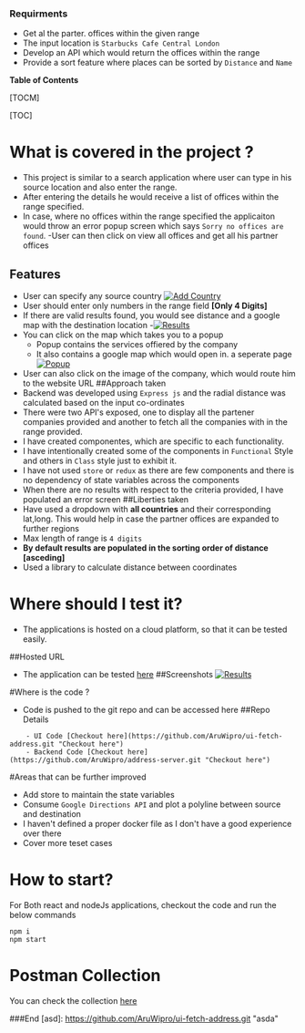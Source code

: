 ### Requirments

- Get al the parter. offices within the given range
- The input location is `Starbucks Cafe Central London `
- Develop an API which would return the offices within the range
- Provide a sort feature where places can be sorted by `Distance` and `Name`


**Table of Contents**

[TOCM]

[TOC]

# What is covered in the project ?
- This project is similar to a search application where user can type in his source location and also enter the range. 
- After entering the details he would receive a list of offices within the range specified.
- In case, where no offices within the range specified the applicaiton would throw an error popup screen which says `Sorry no offices are found`.
	-User can then click on view all offices and get all his partner offices
## Features
- User can specify any source country [![Add Country](Input.png "Add Country")](https://github.com/AruWipro/task-tracker-react/blob/2a272fc634ff0b410e79d9e274aa2b19b3869c3d/Input.png "Add Country")
- User should enter only numbers in the range field **[Only 4 Digits]**
- If there are valid results found, you would see distance and a google map with the destination location
-[![Results](Results "Results")](https://github.com/AruWipro/task-tracker-react/blob/1f434bbcee5fafc82392e99c2c498c8a6fd142c7/Results.png "Results")
- You can click on the map which takes you to a popup
	- 	Popup contains the services offiered by the company 
	- 	It also contains a google map which would open in. a seperate page
	[![Popup](Popup "Popup")](https://github.com/AruWipro/task-tracker-react/blob/1f434bbcee5fafc82392e99c2c498c8a6fd142c7/popup.png "Popup")
- User can also click on the image of the company, which would route him to the website URL
##Approach taken
- Backend was developed using `Express js` and the radial distance was calculated based on the input co-ordinates
- There were two API's exposed, one to display all the partener companies provided and another to fetch all the companies with in the range provided.
- I have created componentes, which are specific to each functionality.
- I have intentionally created some of the components in `Functional` Style and others in `Class` style just to exhibit it.
- I have not used `store` or `redux` as there are few components and there is no dependency of state variables across the components
- When there are no results with respect to the criteria provided, I have populated an error screen 
##Liberties taken
- Have used a dropdown with **all countries** and their corresponding lat,long. This would help in case the partner offices are expanded to further regions
- Max length of range is `4 digits`
- **By default results are populated in the sorting order of distance** **[asceding]**
- Used a library to calculate distance between coordinates

# Where should I test it?
- The applications is hosted on a cloud platform, so that it can be tested easily.

##Hosted URL
- The application can be tested [here](https://fetch-address-ui.onrender.com "here")
##Screenshots
[![Results](Results "Results")](https://github.com/AruWipro/task-tracker-react/blob/1f434bbcee5fafc82392e99c2c498c8a6fd142c7/Results.png "Results")

#Where is the code ?
- Code is pushed to the git repo and can be accessed here
##Repo Details
```
	- UI Code [Checkout here](https://github.com/AruWipro/ui-fetch-address.git "Checkout here")
	- Backend Code [Checkout here](https://github.com/AruWipro/address-server.git "Checkout here")
```
#Areas that can be further improved
- Add store to maintain the state variables
- Consume `Google Directions API` and plot a polyline between source and destination
- I haven't defined a proper docker file as I don't have a good experience over there
- Cover more teset cases

# How to start? 
For Both react and nodeJs applications, checkout the code and run the below commands
```
npm i
npm start 
```
# Postman Collection

You can check the collection [here](https://documenter.getpostman.com/view/3688471/2s83ziMi1e#8822902c-e066-4401-93af-9919a0b38b04 "here")
                

###End
[asd]: https://github.com/AruWipro/ui-fetch-address.git "asda"